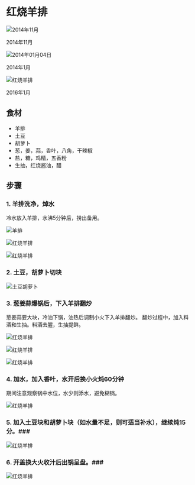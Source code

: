 红烧羊排
========================
![2014年11月](hong-shao-yang-pai01.jpg)


2014年11月


![2014年01月04日](hong-shao-yang-pai02.jpg)



2014年1月


![红烧羊排](hong-shao-yang-pai14.jpg)


2016年1月


## 食材 ##
* 羊排
* 土豆
* 胡萝卜
* 葱，姜，蒜，香叶，八角，干辣椒
* 盐，糖，鸡精，五香粉
* 生抽，红烧酱油，醋




## 步骤 ##

### 1. 羊排洗净，焯水 ###
冷水放入羊排，水沸5分钟后，捞出备用。


![羊排](hong-shao-yang-pai05.jpg)


![红烧羊排](hong-shao-yang-pai06.jpg)


![红烧羊排](hong-shao-yang-pai07.jpg)


### 2. 土豆，胡萝卜切块 ###
![土豆胡萝卜](hong-shao-yang-pai04.jpg)


### 3. 葱姜蒜爆锅后，下入羊排翻炒 ###
葱姜蒜要大块，冷油下锅，油热后调制小火下入羊排翻炒。
翻炒过程中，加入料酒和生抽。料酒去腥，生抽提鲜。


![红烧羊排](hong-shao-yang-pai08.jpg)


![红烧羊排](hong-shao-yang-pai09.jpg)


![红烧羊排](hong-shao-yang-pai10.jpg)


### 4. 加水，加入香叶，水开后换小火炖60分钟 ###
期间注意观察锅中水位，水少则添水，避免糊锅。


![红烧羊排](hong-shao-yang-pai11.jpg)


### 5. 加入土豆块和胡萝卜块（如水量不足，则可适当补水），继续炖15分。###
![红烧羊排](hong-shao-yang-pai12.jpg)


### 6. 开盖换大火收汁后出锅呈盘。###
![红烧羊排](hong-shao-yang-pai13.jpg)



